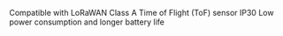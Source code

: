 Compatible with LoRaWAN Class A
Time of Flight (ToF) sensor
IP30
Low power consumption and longer battery life
